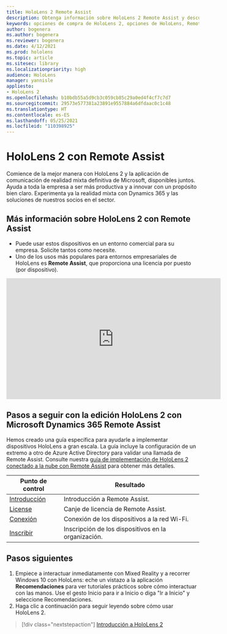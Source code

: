 ```yaml
---
title: HoloLens 2 Remote Assist
description: Obtenga información sobre HoloLens 2 Remote Assist y descubra qué hacer después de obtener su propio dispositivo.
keywords: opciones de compra de HoloLens 2, opciones de HoloLens, Remote Assist
author: bogenera
ms.author: bogenera
ms.reviewer: bogenera
ms.date: 4/12/2021
ms.prod: hololens
ms.topic: article
ms.sitesec: library
ms.localizationpriority: high
audience: HoloLens
manager: yannisle
appliesto:
- HoloLens 2
ms.openlocfilehash: b10bdb55a5d9cb3c059cb85c29a0ed4f4cf7c7d7
ms.sourcegitcommit: 29573e577381a23891e9557884a6dfdaac0c1c48
ms.translationtype: HT
ms.contentlocale: es-ES
ms.lasthandoff: 05/25/2021
ms.locfileid: "110398925"
---
```

# <a name="hololens-2-with-remote-assist"></a>HoloLens 2 con Remote Assist

Comience de la mejor manera con HoloLens 2 y la aplicación de comunicación de realidad mixta definitiva de Microsoft, disponibles juntos. Ayuda a toda la empresa a ser más productiva y a innovar con un propósito bien claro. Experimenta ya la realidad mixta con Dynamics 365 y las soluciones de nuestros socios en el sector.

## <a name="learn-about-hololens-2-with-remote-assist"></a>Más información sobre HoloLens 2 con Remote Assist
- Puede usar estos dispositivos en un entorno comercial para su empresa. Solicite tantos como necesite.
- Uno de los usos más populares para entornos empresariales de HoloLens es **Remote Assist**, que proporciona una licencia por puesto (por dispositivo).

<iframe width="560" height="315" src="https://www.youtube.com/embed/d3YT8j0yYl0" frameborder="0" allow="accelerometer; autoplay; clipboard-write; encrypted-media; gyroscope; picture-in-picture" allowfullscreen></iframe>

## <a name="heres-what-to-do-next-with-the-hololens-2-with-dynamics-365-remote-assist-edition"></a>Pasos a seguir con la edición HoloLens 2 con Microsoft Dynamics 365 Remote Assist

Hemos creado una guía específica para ayudarle a implementar dispositivos HoloLens a gran escala. La guía incluye la configuración de un extremo a otro de Azure Active Directory para validar una llamada de Remote Assist. Consulte nuestra [guía de implementación de HoloLens 2 conectado a la nube con Remote Assist](hololens2-cloud-connected-overview.md) para obtener más detalles.

| Punto de control  | Resultado                                |
|-------------|----------------------------------------|
| [Introducción](https://docs.microsoft.com/dynamics365/mixed-reality/remote-assist/overview-hololens) | Introducción a Remote Assist.        |
| [License](https://docs.microsoft.com/dynamics365/mixed-reality/remote-assist/deploy-remote-assist#add-and-assign-licenses)     | Canje de licencia de Remote Assist.      |
| [Conexión](https://docs.microsoft.com/hololens/hololens-network)     | Conexión de los dispositivos a la red Wi-Fi.       |
| [Inscribir](https://docs.microsoft.com/hololens/hololens-enroll-mdm)      | Inscripción de los dispositivos en la organización. |

## <a name="next-steps"></a>Pasos siguientes

1. Empiece a interactuar inmediatamente con Mixed Reality y a recorrer Windows 10 con HoloLens: eche un vistazo a la aplicación **Recomendaciones** para ver tutoriales prácticos sobre cómo interactuar con las manos. Use el gesto Inicio para ir a Inicio o diga "Ir a Inicio" y seleccione Recomendaciones.
1. Haga clic a continuación para seguir leyendo sobre cómo usar HoloLens 2.

> [!div class="nextstepaction"]
> [Introducción a HoloLens 2](hololens2-basic-usage.md)